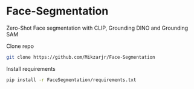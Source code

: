 # Face-Segmentation
Zero-Shot Face segmentation with CLIP, Grounding DINO and Grounding SAM

Clone repo
```bash
git clone https://github.com/Mikzarjr/Face-Segmentation
```

Install requirements
```bash
pip install -r FaceSegmentation/requirements.txt
```
